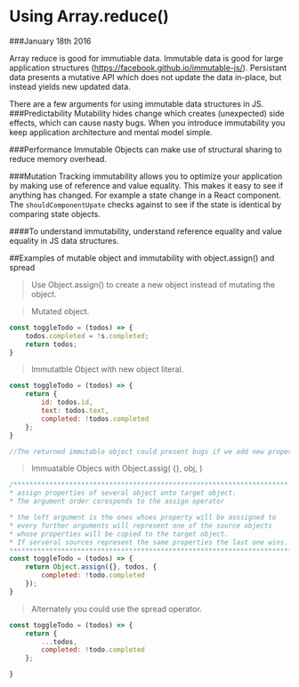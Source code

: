 # Using Array.reduce()
###January 18th 2016

Array reduce is good for immutiable data.  Immutable data is good for large application structures (https://facebook.github.io/immutable-js/).
Persistant data presents a mutative API which does not update the data in-place, but instead yields new updated data. 

There are a few arguments for using immutable data structures in JS.
###Predictability
Mutability hides change which creates (unexpected) side effects, which can cause nasty bugs. 
When you introduce immutability you keep application architecture and mental model simple. 

###Performance 
Immutable Objects can make use of structural sharing to reduce memory overhead.

###Mutation Tracking
immutability allows you to optimize your application by making use of reference and value equality.
This makes it easy to see if anything has changed.  For example a state change in a React component.  
The ```shouldComponentUpate``` checks against to see if the state is identical by comparing state objects.

####To understand immutability, understand reference equality and value equality in JS data structures. 


##Examples of mutable object and immutability with object.assign() and spread 
>Use Object.assign() to create a new object instead of mutating the object. 

>Mutated object.
```js
const toggleTodo = (todos) => {
    todos.completed = !s.completed;
    return todos;
}
```

>Immutatble Object with new object literal.
```js
const toggleTodo = (todos) => {
    return {
        id: todos.id,
        text: todos.text,
        completed: !todos.completed
    };
}

//The returned immutable object could present bugs if we add new properties 
```

>Immuatable Objecs with Object.assig( {}, obj, )
```js
/*********************************************************************
* assign properties of several object onto target object. 
* The argument order coresponds to the assign operator

* the left argument is the ones whoes property will be asssigned to
* every further arguments will represent one of the source objects 
* whose properties will be copied to the target object. 
* If serveral sources represent the same properties the last one wins. 
***********************************************************************/
const toggleTodo = (todos) => {
    return Object.assign({}, todos, {
        completed: !todo.completed
    });
}
```
>Alternately you could use the spread operator.
```js
const toggleTodo = (todos) => {
    return {
        ...todos,
        completed: !todo.completed
    };

}
```